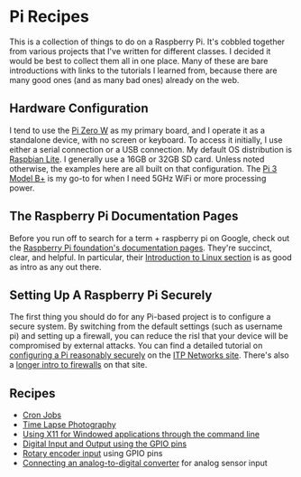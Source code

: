 # Pi Recipes

This is a collection of things to do on a Raspberry Pi. It's cobbled together from various projects that I've written for different classes. I decided it would be best to collect them all in one place. Many of these are bare introductions with links to the tutorials I learned from, because there are many good ones (and as many bad ones) already on the web. 

## Hardware Configuration

I tend to use the [Pi Zero W](https://www.raspberrypi.org/products/raspberry-pi-zero-w/) as my primary board, and I operate it as a standalone device, with no screen or keyboard. To access it initially, I use either a serial connection or a USB connection. My default OS distribution is [Raspbian Lite](https://www.raspberrypi.org/downloads/raspbian/). I generally use a 16GB or 32GB SD card. Unless noted otherwise, the examples here are all built on that configuration. The [Pi 3 Model B+](https://www.raspberrypi.org/products/raspberry-pi-3-model-b-plus/) is my go-to for when I need 5GHz WiFi or more processing power.

## The Raspberry Pi Documentation Pages

Before you run off to search for a term + raspberry pi on Google, check out the [Raspberry Pi foundation's documentation pages](https://www.raspberrypi.org/documentation/). They're succinct, clear, and helpful. In particular, their [Introduction to Linux section](https://www.raspberrypi.org/documentation/linux/) is as good as intro as any out there.

## Setting Up A Raspberry Pi Securely

The first thing you should do for any Pi-based project is to configure a secure system. By switching from the default settings (such as username pi) and setting up a firewall, you can reduce the risl that your device will be compromised by external attacks. You can find a detailed tutorial on [configuring a Pi reasonably securely](https://itp.nyu.edu/networks/tutorials/setting-up-a-raspberry-pi/) on the [ITP Networks site](https://itp.nyu.edu/networks). There's also a [longer intro to firewalls](0https://itp.nyu.edu/networks/tutorials/setting-up-a-firewall-on-an-embedded-linux-device/) on that site.

## Recipes

* [Cron Jobs](cronjobs.md)
* [Time Lapse Photography](timelapse.md)
* [Using X11 for Windowed applications through the command line](X11.md)
* [Digital Input and Output using the GPIO pins](https://github.com/tigoe/NodeSensorExamples/tree/master/gpio-input)
* [Rotary encoder input](https://github.com/tigoe/NodeSensorExamples/tree/master/rotary-encoder) using GPIO pins
* [Connecting an analog-to-digital converter](https://github.com/tigoe/NodeSensorExamples/tree/master/adc-mcp-3xxx) for analog sensor input